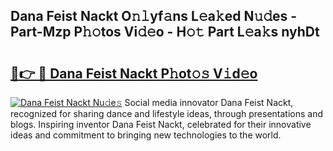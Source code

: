 ## Dana Feist Nackt O𝚗𝚕yf𝚊ns L𝚎a𝚔ed N𝚞𝚍es - Part-Mzp P𝚑𝚘tos Vi𝚍𝚎o - H𝚘𝚝 Part L𝚎a𝚔s nyhDt

# <h2><a href="http://kfbrlj.oniu.top/?m=Dana+Feist+Nackt">🔗👉 🔴 Dana Feist Nackt P𝚑ot𝚘𝚜 V𝚒d𝚎o</a></h2>

[![Dana Feist Nackt Nu𝚍e𝚜](https://i.imgur.com/0qMVB7G.gif)](http://kfbrlj.oniu.top/?m=Dana+Feist+Nackt)
Social media innovator Dana Feist Nackt, recognized for sharing dance and lifestyle ideas, through presentations and blogs. Inspiring inventor Dana Feist Nackt, celebrated for their innovative ideas and commitment to bringing new technologies to the world.  
